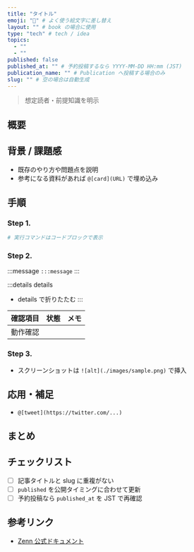 ```yaml
---
title: "タイトル"
emoji: "📝" # よく使う絵文字に差し替え
layout: "" # book の場合に使用
type: "tech" # tech / idea
topics:
  - ""
  - ""
published: false
published_at: "" # 予約投稿するなら YYYY-MM-DD HH:mm (JST)
publication_name: "" # Publication へ投稿する場合のみ
slug: "" # 空の場合は自動生成
---
```


> 想定読者・前提知識を明示

## 概要

## 背景 / 課題感

- 既存のやり方や問題点を説明
- 参考になる資料があれば `@[card](URL)` で埋め込み

## 手順

### Step 1.

```bash
# 実行コマンドはコードブロックで表示
```

### Step 2.

:::message
`:::message`
:::

:::details details

- details で折りたたむ
  :::

| 確認項目 | 状態 | メモ |
| -------- | ---- | ---- |
| 動作確認 |      |      |

### Step 3.

- スクリーンショットは `![alt](./images/sample.png)` で挿入

## 応用・補足

- `@[tweet](https://twitter.com/...)`

## まとめ

## チェックリスト

- [ ] 記事タイトルと slug に重複がない
- [ ] `published` を公開タイミングに合わせて更新
- [ ] 予約投稿なら `published_at` を JST で再確認

## 参考リンク

- [Zenn 公式ドキュメント](https://zenn.dev/zenn/articles/install-zenn-cli)
